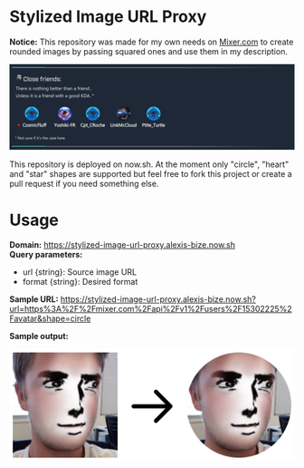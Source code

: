 # Stylized Image URL Proxy

**Notice:** This repository was made for my own needs on [Mixer.com](https://mixer.com/Zeny-IC) to create rounded images by passing squared ones and use them in my description.

<img src="mixer-description-example.png" width="582" />

This repository is deployed on now.sh. At the moment only "circle", "heart" and "star" shapes are supported but feel free to fork this project or create a pull request if you need something else.

# Usage

**Domain:** https://stylized-image-url-proxy.alexis-bize.now.sh<br />
**Query parameters:**

-   url {string}: Source image URL
-   format {string}: Desired format

**Sample URL:**
https://stylized-image-url-proxy.alexis-bize.now.sh?url=https%3A%2F%2Fmixer.com%2Fapi%2Fv1%2Fusers%2F15302225%2Favatar&shape=circle

**Sample output:**

<img src="sample-example.png" width="582" />

